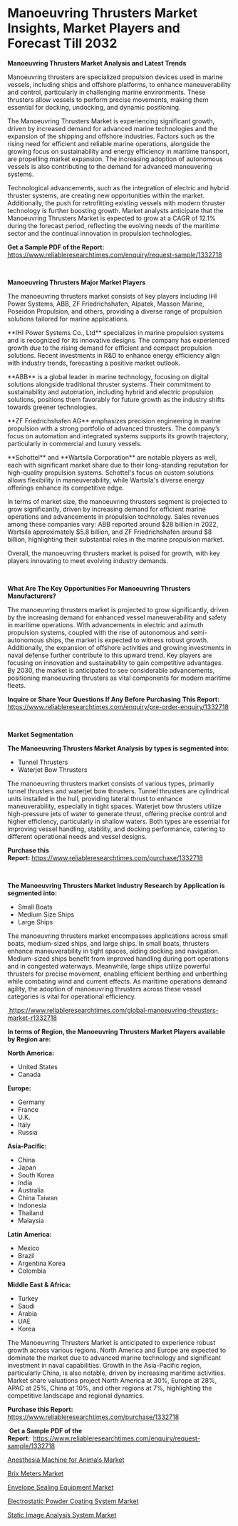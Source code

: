 <p><h1>Manoeuvring Thrusters Market Insights, Market Players and Forecast Till 2032</h1></p><p><strong>Manoeuvring Thrusters Market Analysis and Latest Trends</strong></p>
<p><p>Manoeuvring thrusters are specialized propulsion devices used in marine vessels, including ships and offshore platforms, to enhance maneuverability and control, particularly in challenging marine environments. These thrusters allow vessels to perform precise movements, making them essential for docking, undocking, and dynamic positioning.</p><p>The Manoeuvring Thrusters Market is experiencing significant growth, driven by increased demand for advanced marine technologies and the expansion of the shipping and offshore industries. Factors such as the rising need for efficient and reliable marine operations, alongside the growing focus on sustainability and energy efficiency in maritime transport, are propelling market expansion. The increasing adoption of autonomous vessels is also contributing to the demand for advanced maneuvering systems.</p><p>Technological advancements, such as the integration of electric and hybrid thruster systems, are creating new opportunities within the market. Additionally, the push for retrofitting existing vessels with modern thruster technology is further boosting growth. Market analysts anticipate that the Manoeuvring Thrusters Market is expected to grow at a CAGR of 12.1% during the forecast period, reflecting the evolving needs of the maritime sector and the continual innovation in propulsion technologies.</p></p>
<p><strong>Get a Sample PDF of the Report:&nbsp;</strong> <a href="https://www.reliableresearchtimes.com/enquiry/request-sample/1332718?utm_campaign=3571&utm_medium=2&utm_source=Github&utm_content=ia&utm_term=24032025&utm_id=manoeuvring-thrusters">https://www.reliableresearchtimes.com/enquiry/request-sample/1332718</a></p>
<p>&nbsp;</p>
<p><strong>Manoeuvring Thrusters Major Market Players</strong></p>
<p><p>The manoeuvring thrusters market consists of key players including IHI Power Systems, ABB, ZF Friedrichshafen, Alpatek, Masson Marine, Poseidon Propulsion, and others, providing a diverse range of propulsion solutions tailored for marine applications.</p><p>**IHI Power Systems Co., Ltd** specializes in marine propulsion systems and is recognized for its innovative designs. The company has experienced growth due to the rising demand for efficient and compact propulsion solutions. Recent investments in R&D to enhance energy efficiency align with industry trends, forecasting a positive market outlook.</p><p>**ABB** is a global leader in marine technology, focusing on digital solutions alongside traditional thruster systems. Their commitment to sustainability and automation, including hybrid and electric propulsion solutions, positions them favorably for future growth as the industry shifts towards greener technologies.</p><p>**ZF Friedrichshafen AG** emphasizes precision engineering in marine propulsion with a strong portfolio of advanced thrusters. The company’s focus on automation and integrated systems supports its growth trajectory, particularly in commercial and luxury vessels.</p><p>**Schottel** and **Wartsila Corporation** are notable players as well, each with significant market share due to their long-standing reputation for high-quality propulsion systems. Schottel's focus on custom solutions allows flexibility in maneuverability, while Wartsila's diverse energy offerings enhance its competitive edge.</p><p>In terms of market size, the manoeuvring thrusters segment is projected to grow significantly, driven by increasing demand for efficient marine operations and advancements in propulsion technology. Sales revenues among these companies vary: ABB reported around $28 billion in 2022, Wartsila approximately $5.8 billion, and ZF Friedrichshafen around $8 billion, highlighting their substantial roles in the marine propulsion market.</p><p>Overall, the manoeuvring thrusters market is poised for growth, with key players innovating to meet evolving industry demands.</p></p>
<p>&nbsp;</p>
<p><strong>What Are The Key Opportunities For Manoeuvring Thrusters Manufacturers?</strong></p>
<p><p>The manoeuvring thrusters market is projected to grow significantly, driven by the increasing demand for enhanced vessel maneuverability and safety in maritime operations. With advancements in electric and azimuth propulsion systems, coupled with the rise of autonomous and semi-autonomous ships, the market is expected to witness robust growth. Additionally, the expansion of offshore activities and growing investments in naval defense further contribute to this upward trend. Key players are focusing on innovation and sustainability to gain competitive advantages. By 2030, the market is anticipated to see considerable advancements, positioning manoeuvring thrusters as vital components for modern maritime fleets.</p></p>
<p><strong>Inquire or Share Your Questions If Any Before Purchasing This Report:</strong> <a href="https://www.reliableresearchtimes.com/enquiry/pre-order-enquiry/1332718?utm_campaign=3571&utm_medium=2&utm_source=Github&utm_content=ia&utm_term=24032025&utm_id=manoeuvring-thrusters">https://www.reliableresearchtimes.com/enquiry/pre-order-enquiry/1332718</a></p>
<p>&nbsp;</p>
<p><strong>Market Segmentation</strong></p>
<p><strong>The Manoeuvring Thrusters Market Analysis by types is segmented into:</strong></p>
<p><ul><li>Tunnel Thrusters</li><li>Waterjet Bow Thrusters</li></ul></p>
<p><p>The manoeuvring thrusters market consists of various types, primarily tunnel thrusters and waterjet bow thrusters. Tunnel thrusters are cylindrical units installed in the hull, providing lateral thrust to enhance maneuverability, especially in tight spaces. Waterjet bow thrusters utilize high-pressure jets of water to generate thrust, offering precise control and higher efficiency, particularly in shallow waters. Both types are essential for improving vessel handling, stability, and docking performance, catering to different operational needs and vessel designs.</p></p>
<p><strong>Purchase this Report:&nbsp;</strong><a href="https://www.reliableresearchtimes.com/purchase/1332718?utm_campaign=3571&utm_medium=2&utm_source=Github&utm_content=ia&utm_term=24032025&utm_id=manoeuvring-thrusters">https://www.reliableresearchtimes.com/purchase/1332718</a></p>
<p>&nbsp;</p>
<p><strong>The Manoeuvring Thrusters Market Industry Research by Application is segmented into:</strong></p>
<p><ul><li>Small Boats</li><li>Medium Size Ships</li><li>Large Ships</li></ul></p>
<p><p>The manoeuvring thrusters market encompasses applications across small boats, medium-sized ships, and large ships. In small boats, thrusters enhance maneuverability in tight spaces, aiding docking and navigation. Medium-sized ships benefit from improved handling during port operations and in congested waterways. Meanwhile, large ships utilize powerful thrusters for precise movement, enabling efficient berthing and unberthing while combating wind and current effects. As maritime operations demand agility, the adoption of manoeuvring thrusters across these vessel categories is vital for operational efficiency.</p></p>
<p><a href="https://www.reliableresearchtimes.com/global-manoeuvring-thrusters-market-r1332718?utm_campaign=3571&utm_medium=2&utm_source=Github&utm_content=ia&utm_term=24032025&utm_id=manoeuvring-thrusters">&nbsp;https://www.reliableresearchtimes.com/global-manoeuvring-thrusters-market-r1332718</a></p>
<p><strong>In terms of Region, the Manoeuvring Thrusters Market Players available by Region are:</strong></p>
<p>
    <p> <strong> North America: </strong>
        <ul>
            <li>United States</li>
            <li>Canada</li>
        </ul>
        </p> 
    <p> <strong> Europe: </strong>
        <ul>
            <li>Germany</li>
            <li>France</li>
            <li>U.K.</li>
            <li>Italy</li>
            <li>Russia</li>
        </ul>
        </p> 
    <p> <strong> Asia-Pacific: </strong>
        <ul>
            <li>China</li>
            <li>Japan</li>
            <li>South Korea</li>
            <li>India</li>
            <li>Australia</li>
            <li>China Taiwan</li>
            <li>Indonesia</li>
            <li>Thailand</li>
            <li>Malaysia</li>
        </ul>
        </p> 
    <p> <strong> Latin America: </strong>
        <ul>
            <li>Mexico</li>
            <li>Brazil</li>
            <li>Argentina Korea</li>
            <li>Colombia</li>
        </ul>
        </p> 
    <p> <strong> Middle East & Africa: </strong>
        <ul>
            <li>Turkey</li>
            <li>Saudi</li>
            <li>Arabia</li>
            <li>UAE</li>
            <li>Korea</li>
        </ul>
    </p>
    </p>
<p><p>The Manoeuvring Thrusters Market is anticipated to experience robust growth across various regions. North America and Europe are expected to dominate the market due to advanced marine technology and significant investment in naval capabilities. Growth in the Asia-Pacific region, particularly China, is also notable, driven by increasing maritime activities. Market share valuations project North America at 30%, Europe at 28%, APAC at 25%, China at 10%, and other regions at 7%, highlighting the competitive landscape and regional dynamics.</p></p>
<p><strong>Purchase this Report: </strong><a href="https://www.reliableresearchtimes.com/purchase/1332718?utm_campaign=3571&utm_medium=2&utm_source=Github&utm_content=ia&utm_term=24032025&utm_id=manoeuvring-thrusters">https://www.reliableresearchtimes.com/purchase/1332718</a></p>
<p>&nbsp;<strong>Get a Sample PDF of the Report:&nbsp;&nbsp;</strong><a href="https://www.reliableresearchtimes.com/enquiry/request-sample/1332718?utm_campaign=3571&utm_medium=2&utm_source=Github&utm_content=ia&utm_term=24032025&utm_id=manoeuvring-thrusters">https://www.reliableresearchtimes.com/enquiry/request-sample/1332718</a></p>
<p><strong></strong></p>
<p><p><a href="https://www.linkedin.com/pulse/anesthesia-machine-animals-market-study-provides-key-insights-8xmxe?utm_campaign=3571&utm_medium=2&utm_source=Github&utm_content=ia&utm_term=24032025&utm_id=manoeuvring-thrusters">Anesthesia Machine for Animals Market</a></p><p><a href="https://www.linkedin.com/pulse/growth-opportunities-challenges-brix-meters-market-projected-zdbje?utm_campaign=3571&utm_medium=2&utm_source=Github&utm_content=ia&utm_term=24032025&utm_id=manoeuvring-thrusters">Brix Meters Market</a></p><p><a href="https://www.linkedin.com/pulse/year-on-year-growth-envelope-sealing-equipment-market-105-cagr-wh3be?utm_campaign=3571&utm_medium=2&utm_source=Github&utm_content=ia&utm_term=24032025&utm_id=manoeuvring-thrusters">Envelope Sealing Equipment Market</a></p><p><a href="https://www.linkedin.com/pulse/latest-developments-electrostatic-powder-coating-system-industry-jnuye?utm_campaign=3571&utm_medium=2&utm_source=Github&utm_content=ia&utm_term=24032025&utm_id=manoeuvring-thrusters">Electrostatic Powder Coating System Market</a></p><p><a href="https://www.linkedin.com/pulse/static-image-analysis-system-market-scope-business-update-growth-w9ane?utm_campaign=3571&utm_medium=2&utm_source=Github&utm_content=ia&utm_term=24032025&utm_id=manoeuvring-thrusters">Static Image Analysis System Market</a></p></p>